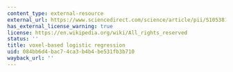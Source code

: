 ```yaml
---
content_type: external-resource
external_url: https://www.sciencedirect.com/science/article/pii/S1053811917301787?via%3Dihub
has_external_license_warning: true
license: https://en.wikipedia.org/wiki/All_rights_reserved
status: ''
title: voxel-based logistic regression
uid: 084bb6d4-bac7-4ca3-b4b4-be531fb3b710
wayback_url: ''
---
```

